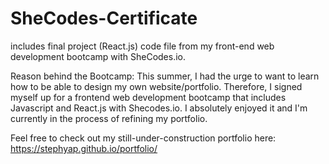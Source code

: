 # SheCodes-Certificate
includes final project (React.js) code file from my front-end web development bootcamp with SheCodes.io. 

Reason behind the Bootcamp:
This summer, I had the urge to want to learn how to be able to design my own website/portfolio.
Therefore, I signed myself up for a frontend web development bootcamp that includes Javascript and React.js with Shecodes.io. 
I absolutely enjoyed it and I'm currently in the process of refining my portfolio.

Feel free to check out my still-under-construction portfolio here:
https://stephyap.github.io/portfolio/


